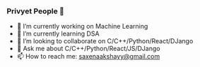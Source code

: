 ### Privyet People 👋

- 🔭 I’m currently working on Machine Learning
- 🌱 I’m currently learning DSA
- 👯 I’m looking to collaborate on C/C++/Python/React/DJango
- 💬 Ask me about C/C++/Python/React/JS/DJango
- 📫 How to reach me: saxenaakshayy@gmail.com
